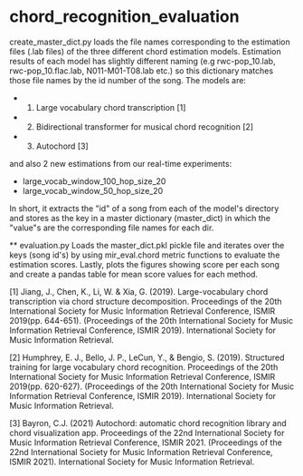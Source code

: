 # chord_recognition_evaluation

create_master_dict.py loads the file names corresponding to the estimation files (.lab files) of the three different chord estimation models. Estimation results of each model has slightly different naming (e.g rwc-pop_10.lab, rwc-pop_10.flac.lab, N011-M01-T08.lab etc.)  so this dictionary matches those file names by the id number of the song. The models are:

- 1. Large vocabulary chord transcription [1]
- 2. Bidirectional transformer for musical chord recognition [2] 
- 3. Autochord [3]

and also 2 new estimations from our real-time experiments:

- large_vocab_window_100_hop_size_20
- large_vocab_window_50_hop_size_20

In short, it extracts the "id" of a song from each of the model's directory and stores as the key in a master dictionary (master_dict) in which the "value"s are the corresponding file names for each dir.

** evaluation.py
Loads the master_dict.pkl pickle file and iterates over the keys (song id's) by using mir_eval.chord metric functions to evaluate the estimation scores. Lastly, plots the figures showing score per each song and create a pandas table for mean score values for each method.

[1] Jiang, J., Chen, K., Li, W. & Xia, G. (2019). Large-vocabulary chord transcription via chord structure decomposition. Proceedings of the 20th International Society for Music Information Retrieval Conference, ISMIR 2019(pp. 644-651). (Proceedings of the 20th International Society for Music Information Retrieval Conference, ISMIR 2019). International Society for Music Information Retrieval.

[2] Humphrey, E. J., Bello, J. P., LeCun, Y., & Bengio, S. (2019). Structured training for large vocabulary chord recognition. Proceedings of the 20th International Society for Music Information Retrieval Conference, ISMIR 2019(pp. 620-627). (Proceedings of the 20th International Society for Music Information Retrieval Conference, ISMIR 2019). International Society for Music Information Retrieval.

[3] Bayron, C.J. (2021) Autochord: automatic chord recognition library and chord visualization app. Proceedings of the 22nd International Society for Music Information Retrieval Conference, ISMIR 2021. (Proceedings of the 22nd International Society for Music Information Retrieval Conference, ISMIR 2021). International Society for Music Information Retrieval.


